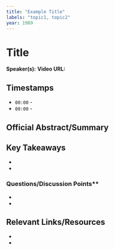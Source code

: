```yaml
---
title: "Example Title"
labels: "topic1, topic2"
year: 1989
---
```


# Title

**Speaker(s):** 
**Video URL:** 

## Timestamps

- `00:00` - 
- `00:00` - 

## Official Abstract/Summary

> 

## Key Takeaways

- 
- 

### Questions/Discussion Points**

- 
- 

## Relevant Links/Resources

- 
- 
